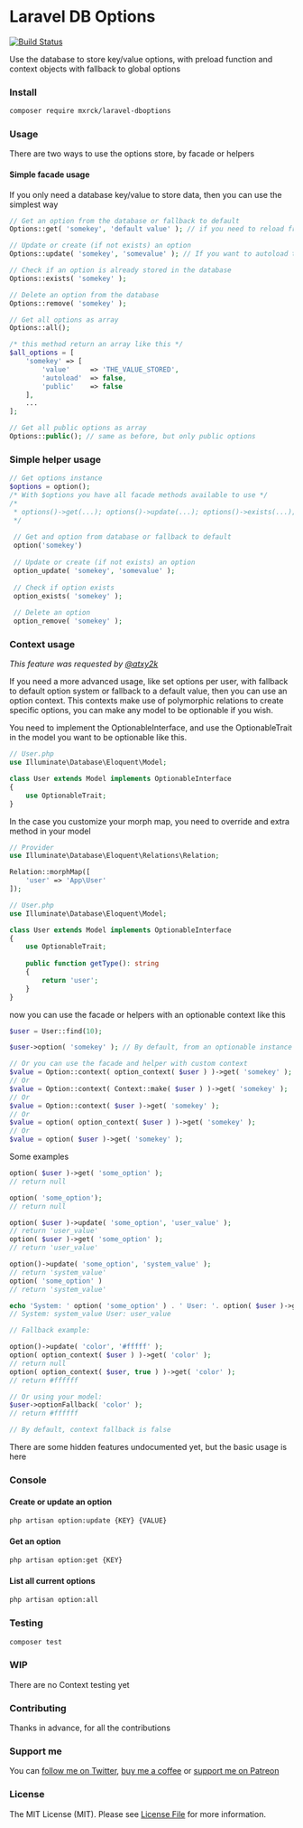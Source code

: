 # Laravel DB Options

[![Build Status](https://img.shields.io/travis/Mxrck/laravel-dboptions/master.svg)](https://travis-ci.org/Mxrck/laravel-dboptions/)

Use the database to store key/value options, with preload function and context objects with fallback to global options

### Install

```bash
composer require mxrck/laravel-dboptions
```

### Usage

There are two ways to use the options store, by facade or helpers

#### Simple facade usage

If you only need a database key/value to store data, then you can use the simplest way

```php
// Get an option from the database or fallback to default
Options::get( 'somekey', 'default value' ); // if you need to reload from database then pass a third boolean argument with true

// Update or create (if not exists) an option
Options::update( 'somekey', 'somevalue' ); // If you want to autoload the option then pass a third array argument like ['autoload' => true]

// Check if an option is already stored in the database
Options::exists( 'somekey' );

// Delete an option from the database
Options::remove( 'somekey' );

// Get all options as array
Options::all();

/* this method return an array like this */
$all_options = [
    'somekey' => [
        'value'     => 'THE_VALUE_STORED',
        'autoload'  => false,
        'public'    => false
    ],
    ...
];

// Get all public options as array
Options::public(); // same as before, but only public options
```

### Simple helper usage

```php
// Get options instance
$options = option();
/* With $options you have all facade methods available to use */
/*
 * options()->get(...); options()->update(...); options()->exists(...); ...
 */
 
 // Get and option from database or fallback to default
 option('somekey')
 
 // Update or create (if not exists) an option
 option_update( 'somekey', 'somevalue' );
 
 // Check if option exists
 option_exists( 'somekey' );
 
 // Delete an option
 option_remove( 'somekey' );
```

### Context usage 

*This feature was requested by [@atxy2k](https://github.com/atxy2k)*

If you need a more advanced usage, like set options per user, with fallback to default option system or fallback to a
default value, then you can use an option context. This contexts make use of polymorphic relations to create specific
options, you can make any model to be optionable if you wish.

You need to implement the OptionableInterface, and use the OptionableTrait in the model you want to be optionable like this.

```php
// User.php
use Illuminate\Database\Eloquent\Model;

class User extends Model implements OptionableInterface
{
    use OptionableTrait;
}
```

In the case you customize your morph map, you need to override and extra method in your model

```php
// Provider
use Illuminate\Database\Eloquent\Relations\Relation;

Relation::morphMap([
    'user' => 'App\User'
]);

// User.php
use Illuminate\Database\Eloquent\Model;

class User extends Model implements OptionableInterface
{
    use OptionableTrait;
    
    public function getType(): string
    {
        return 'user';
    }
}
```

now you can use the facade or helpers with an optionable context like this

```php
$user = User::find(10);

$user->option( 'somekey' ); // By default, from an optionable instance you can call options with the optionable context

// Or you can use the facade and helper with custom context
$value = Option::context( option_context( $user ) )->get( 'somekey' );
// Or
$value = Option::context( Context::make( $user ) )->get( 'somekey' );
// Or
$value = Option::context( $user )->get( 'somekey' );
// Or
$value = option( option_context( $user ) )->get( 'somekey' );
// Or
$value = option( $user )->get( 'somekey' );
``` 

Some examples

```php
option( $user )->get( 'some_option' );
// return null

option( 'some_option');
// return null

option( $user )->update( 'some_option', 'user_value' );
// return 'user_value'
option( $user )->get( 'some_option' );
// return 'user_value'

option()->update( 'some_option', 'system_value' );
// return 'system_value'
option( 'some_option' )
// return 'system_value'

echo 'System: ' option( 'some_option' ) . ' User: '. option( $user )->get( 'some_option' );
// System: system_value User: user_value

// Fallback example:

option()->update( 'color', '#fffff' );
option( option_context( $user ) )->get( 'color' );
// return null
option( option_context( $user, true ) )->get( 'color' );
// return #ffffff

// Or using your model:
$user->optionFallback( 'color' );
// return #ffffff

// By default, context fallback is false
```

There are some hidden features undocumented yet, but the basic usage is here

### Console

#### Create or update an option

```bash
php artisan option:update {KEY} {VALUE}
```

#### Get an option

```bash
php artisan option:get {KEY}
```

#### List all current options

```bash
php artisan option:all
```

### Testing

```bash
composer test
```

### WIP

There are no Context testing yet

### Contributing

Thanks in advance, for all the contributions

### Support me

You can [follow me on Twitter](https://twitter.com/_mxrck), [buy me a coffee](https://www.paypal.me/animechannel/5usd) or [support me on Patreon](https://www.patreon.com/user?u=859275)

### License

The MIT License (MIT). Please see [License File](LICENSE.md) for more information.